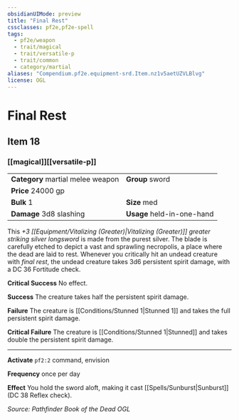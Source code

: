 ```yaml
---
obsidianUIMode: preview
title: "Final Rest"
cssclasses: pf2e,pf2e-spell
tags:
  - pf2e/weapon
  - trait/magical
  - trait/versatile-p
  - trait/common
  - category/martial
aliases: "Compendium.pf2e.equipment-srd.Item.nz1v5aetUZVLBlvg"
license: OGL
---
```

# Final Rest
## Item 18
### [[magical]][[versatile-p]]

|  |  |
| -- | -- |
| **Category** martial melee weapon | **Group** sword |
| **Price** 24000 gp |  |
| **Bulk** 1 | **Size** med |
| **Damage** 3d8 slashing  | **Usage** held-in-one-hand |



This _+3 [[Equipment/Vitalizing (Greater)|Vitalizing (Greater)]] greater striking silver longsword_ is made from the purest silver. The blade is carefully etched to depict a vast and sprawling necropolis, a place where the dead are laid to rest. Whenever you critically hit an undead creature with _final rest_, the undead creature takes 3d6 persistent spirit damage, with a DC 36 Fortitude check.

**Critical Success** No effect.

**Success** The creature takes half the persistent spirit damage.

**Failure** The creature is [[Conditions/Stunned 1|Stunned 1]] and takes the full persistent spirit damage.

**Critical Failure** The creature is [[Conditions/Stunned 1|Stunned]] and takes double the persistent spirit damage.

* * *

**Activate** `pf2:2` command, envision

**Frequency** once per day

**Effect** You hold the sword aloft, making it cast [[Spells/Sunburst|Sunburst]] (DC 38 Reflex check).

*Source: Pathfinder Book of the Dead*
*OGL*